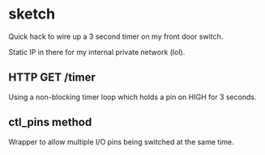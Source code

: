 # sketch

Quick hack to wire up a 3 second timer on my front door switch.

Static IP in there for my internal private network (lol).

## HTTP GET /timer

Using a non-blocking timer loop which holds a pin on HIGH for 3 seconds.

## ctl_pins method

Wrapper to allow multiple I/O pins being switched at the same time.
